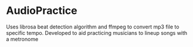 # AudioPractice
Uses librosa beat detection algorithm and ffmpeg to convert mp3 file to specific tempo.
Developed to aid practicing musicians to lineup songs with a metronome
